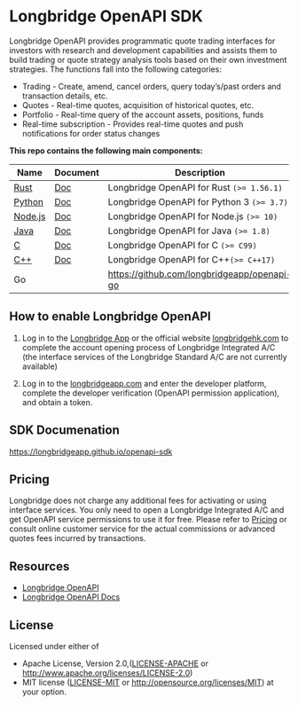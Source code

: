 # Longbridge OpenAPI SDK

Longbridge OpenAPI provides programmatic quote trading interfaces for investors with research and development capabilities and assists them to build trading or quote strategy analysis tools based on their own investment strategies. The functions fall into the following categories:

- Trading - Create, amend, cancel orders, query today’s/past orders and transaction details, etc.
- Quotes - Real-time quotes, acquisition of historical quotes, etc.
- Portfolio - Real-time query of the account assets, positions, funds
- Real-time subscription - Provides real-time quotes and push notifications for order status changes

**This repo contains the following main components:**

| Name                        | Document                                                                      | Description                                 |
|-----------------------------|-------------------------------------------------------------------------------|---------------------------------------------|
| [Rust](rust/README.md)      | [Doc](https://longbridgeapp.github.io/openapi-sdk/rust/longbridge/index.html) | Longbridge OpenAPI for Rust `(>= 1.56.1)`   |
| [Python](python/README.md)  | [Doc](https://longbridgeapp.github.io/openapi-sdk/python/index.html)          | Longbridge OpenAPI for Python 3 `(>= 3.7)`  |
| [Node.js](nodejs/README.md) | [Doc](https://longbridgeapp.github.io/openapi-sdk/nodejs/index.html)          | Longbridge OpenAPI for Node.js `(>= 10)`    |
| [Java](java/README.md)      | [Doc](https://longbridgeapp.github.io/openapi-sdk/java/index.html)            | Longbridge OpenAPI for Java `(>= 1.8)`      |
| [C](c/README.md)            | [Doc](https://longbridgeapp.github.io/openapi-sdk/c/index.html)               | Longbridge OpenAPI for C `(>= C99)`         |
| [C++](cpp/README.md)        | [Doc](https://longbridgeapp.github.io/openapi-sdk/cpp/index.html)             | Longbridge OpenAPI for C++`(>= C++17)`      |
| Go                          |                                                                               | https://github.com/longbridgeapp/openapi-go |

## How to enable Longbridge OpenAPI

1. Log in to the [Longbridge App](https://longbridgeapp.com) or  the official website [longbridgehk.com](https://longbridgehk.com) to complete the account opening process of Longbridge Integrated A/C (the interface services of the Longbridge Standard A/C are not currently available)

2. Log in to the [longbridgeapp.com](https://longbridgeapp.com) and enter the developer platform, complete the developer verification (OpenAPI permission application), and obtain a token.

## SDK Documenation

https://longbridgeapp.github.io/openapi-sdk

## Pricing

Longbridge does not charge any additional fees for activating or using interface services. You only need to open a Longbridge Integrated A/C and get OpenAPI service permissions to use it for free. Please refer to [Pricing](https://longbridge.hk/rate) or consult online customer service for the actual commissions or advanced quotes fees incurred by transactions.

## Resources

- [Longbridge OpenAPI](https://open.longbridgeapp.com/en/)
- [Longbridge OpenAPI Docs](https://open.longbridgeapp.com/en/docs)

## License

Licensed under either of

* Apache License, Version 2.0,([LICENSE-APACHE](./LICENSE-APACHE) or http://www.apache.org/licenses/LICENSE-2.0)
* MIT license ([LICENSE-MIT](./LICENSE-MIT) or http://opensource.org/licenses/MIT) at your option.

